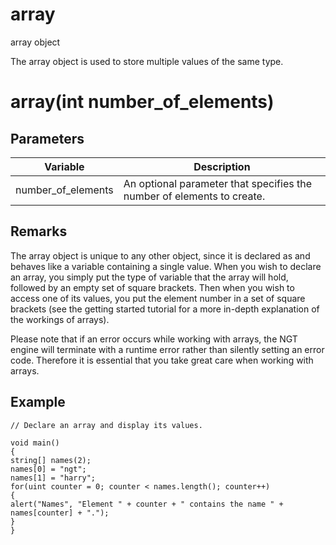 # array

array object


The array object is used to store multiple values of the same type.

# array(int number_of_elements)

## Parameters

Variable | Description
---|---
number_of_elements | An optional parameter that specifies the number of elements to create.

## Remarks

The array object is unique to any other object, since it is declared as and behaves like a variable containing a single value. When you wish to declare an array, you simply put the type of variable that the array will hold, followed by an empty set of square brackets. Then when you wish to access one of its values, you put the element number in a set of square brackets (see the getting started tutorial for a more in-depth explanation of the workings of arrays). 

Please note that if an error occurs while working with arrays, the NGT engine will terminate with a runtime error rather than silently setting an error code. Therefore it is essential that you take great care when working with arrays. 

## Example

```
// Declare an array and display its values.

void main()
{
string[] names(2);
names[0] = "ngt";
names[1] = "harry";
for(uint counter = 0; counter < names.length(); counter++)
{
alert("Names", "Element " + counter + " contains the name " + names[counter] + ".");
}
}
```
